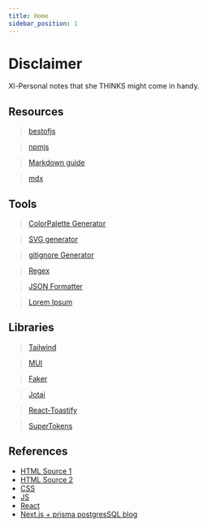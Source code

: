```yaml
---
title: Home
sidebar_position: 1
---
```


# Disclaimer

Xl-Personal notes that she THINKS might come in handy.

## Resources

> [bestofjs](https://bestofjs.org/)

> [npmjs](https://www.npmjs.com/)

> [Markdown guide](https://www.markdownguide.org/basic-syntax/)

> [mdx](https://mdxjs.com/)

## Tools

> [ColorPalette Generator](https://mycolor.space/)

> [SVG generator](http://svgicons.sparkk.fr/)

> [gitignore Generator](https://www.toptal.com/developers/gitignore)

> [Regex](https://regex101.com/)

> [JSON Formatter](https://jsonformatter.curiousconcept.com/)

> [Lorem Ipsum](https://loremipsum.io/)

## Libraries

> [Tailwind](https://tailwindcss.com/)

> [MUI](https://mui.com/)

> [Faker](https://fakerjs.dev/)

> [Jotai](https://jotai.org/)

> [React-Toastify](https://www.npmjs.com/package/react-toastify)

> [SuperTokens](https://supertokens.com/)

## References

- [HTML Source 1](https://developer.mozilla.org/en-US/docs/Web/HTML)
- [HTML Source 2](https://htmlcheatsheet.com/)
- [CSS](https://htmlcheatsheet.com/css/)
- [JS](https://htmlcheatsheet.com/js/)
- [React](https://www.freecodecamp.org/news/the-react-cheatsheet/)
- [Next.js + prisma postgresSQL blog](https://vercel.com/guides/nextjs-prisma-postgres)
